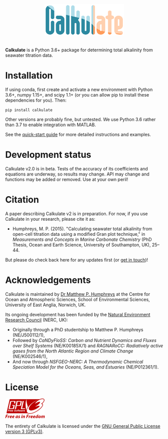 <!--<script src='https://cdnjs.cloudflare.com/ajax/libs/mathjax/2.7.5/MathJax.js?config=TeX-MML-AM_CHTML' async></script>-->

<div style="text-align: center; padding-bottom: 4%">
<img src="img/logo_transparent.png" width="50%" />
</div>

**Calkulate** is a Python 3.6+ package for determining total alkalinity from seawater titration data.


# Installation

If using conda, first create and activate a new environment with Python 3.6+, numpy 1.15+, and scipy 1.1+ (or you can allow pip to install these dependencies for you). Then:

```shell
pip install calkulate
```

Other versions are probably fine, but untested. We use Python 3.6 rather than 3.7 to enable integration with MATLAB.

See the [quick-start guide](quick-start) for more detailed instructions and examples.


# Development status

Calkulate v2.0 is in beta. Tests of the accuracy of its coefficients and equations are underway, so results may change. API may change and functions may be added or removed. Use at your own peril!


# Citation

A paper describing Calkulate v2 is in preparation. For now, if you use Calkulate in your research, please cite it as:

  * Humphreys, M. P. (2015). "Calculating seawater total alkalinity from open-cell titration data using a modified Gran plot technique," in *Measurements and Concepts in Marine Carbonate Chemistry* (PhD Thesis, Ocean and Earth Science, University of Southampton, UK), 25–44.

But please do check back here for any updates first (or [get in touch](https://mvdh.xyz/contact/))!


# Acknowledgements

Calkulate is maintained by [Dr Matthew P. Humphreys](https://mvdh.xyz) at the Centre for Ocean and Atmospheric Sciences, School of Environmental Sciences, University of East Anglia, Norwich, UK.

Its ongoing development has been funded by the [Natural Environment Research Council](https://nerc.ukri.org/) (NERC, UK):

  * Originally through a PhD studentship to Matthew P. Humphreys (NE/J500112/1),
  * Followed by *CaNDyFloSS: Carbon and Nutrient Dynamics and Fluxes over Shelf Systems* (NE/K00185X/1) and *RAGNARoCC: Radiatively active gases from the North Atlantic Region and Climate Change* (NE/K002546/1),
  * And now through *NSFGEO-NERC: A Thermodynamic Chemical Speciation Model for the Oceans, Seas, and Estuaries* (NE/P012361/1).


# License

<img src="img/1920px-GPLv3_Logo.svg.png" width="25%" />

The entirety of Calkulate is licensed under the [GNU General Public License version 3 (GPLv3)](https://www.gnu.org/licenses/gpl-3.0.en.html).
